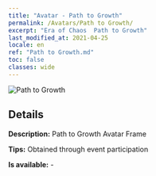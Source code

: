```yaml
---
title: "Avatar - Path to Growth"
permalink: /Avatars/Path to Growth/
excerpt: "Era of Chaos  Path to Growth"
last_modified_at: 2021-04-25
locale: en
ref: "Path to Growth.md"
toc: false
classes: wide
---
```

 ![Path to Growth](/images/a/avatarFrame_68.png)

## Details

 **Description:** Path to Growth Avatar Frame 

 **Tips:** Obtained through event participation 

 **Is available:**  - 

